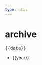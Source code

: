 ```yaml
---
type: util
---
```


<script setup>
import { data } from './archive.data.js'
</script>

# archive

<pre>{{data}}</pre>

<ul>
<li v-for="year of data.years"><a :href="`/ru/archive/${year}`">{{year}}</a></li>
</ul>

